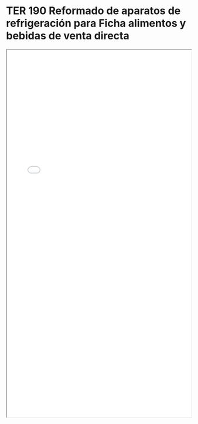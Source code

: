 
# TER 190  Reformado de aparatos de refrigeración para Ficha alimentos y bebidas de venta directa

<iframe src="../TER 190  Reformado de aparatos de refrigeración para Ficha alimentos y bebidas de venta directa.pdf" width="100%" height="1000px"></iframe>

